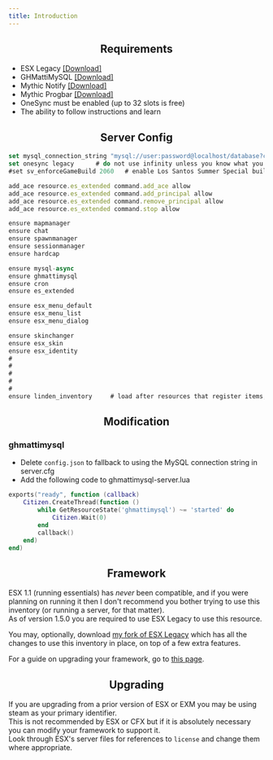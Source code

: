 ```yaml
---
title: Introduction
---
```


<h2 align='center'> Requirements </h2>


* ESX Legacy [[Download]](https://github.com/esx-framework/es_extended/tree/legacy)
* GHMattiMySQL [[Download]](https://github.com/GHMatti/ghmattimysql/releases)
* Mythic Notify [[Download]](https://github.com/thelindat/mythic_notify)
* Mythic Progbar [[Download]](https://github.com/thelindat/mythic_progbar)
* OneSync must be enabled (up to 32 slots is free)
* The ability to follow instructions and learn  


<h2 align='center'> Server Config </h2>

```js
set mysql_connection_string "mysql://user:password@localhost/database?connectTimeout=30000&acquireTimeout=30000&waitForConnections=true&keepAlive=30&charset=utf8mb4"
set onesync legacy		# do not use infinity unless you know what you're doing
#set sv_enforceGameBuild 2060	# enable Los Santos Summer Special build

add_ace resource.es_extended command.add_ace allow
add_ace resource.es_extended command.add_principal allow
add_ace resource.es_extended command.remove_principal allow
add_ace resource.es_extended command.stop allow

ensure mapmanager
ensure chat
ensure spawnmanager
ensure sessionmanager
ensure hardcap

ensure mysql-async
ensure ghmattimysql
ensure cron
ensure es_extended

ensure esx_menu_default
ensure esx_menu_list
ensure esx_menu_dialog

ensure skinchanger
ensure esx_skin
ensure esx_identity
#
#
#
#
#
ensure linden_inventory		# load after resources that register items, or just last
```


<h2 align='center'> Modification </h2>

### ghmattimysql
* Delete `config.json` to fallback to using the MySQL connection string in server.cfg
* Add the following code to ghmattimysql-server.lua
```lua
exports("ready", function (callback)
	Citizen.CreateThread(function ()
		while GetResourceState('ghmattimysql') ~= 'started' do
			Citizen.Wait(0)
		end
		callback()
	end)
end)
```


<h2 align='center'> Framework </h2>


ESX 1.1 (running essentials) has _never_ been compatible, and if you were planning on running it then I don't recommend you bother trying to use this inventory (or running a server, for that matter).  
As of version 1.5.0 you are required to use ESX Legacy to use this resource.


You may, optionally, download [my fork of ESX Legacy](https://github.com/thelindat/es_extended/) which has all the changes to use this inventory in place, on top of a few extra features.


For a guide on upgrading your framework, go to [this page](framework).


<h2 align='center'> Upgrading </h2>


If you are upgrading from a prior version of ESX or EXM you may be using steam as your primary identifier.  
This is not recommended by ESX or CFX but if it is absolutely necessary you can modify your framework to support it.  
Look through ESX's server files for references to `license` and change them where appropriate.
